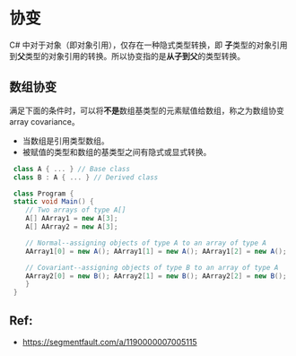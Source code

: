 # 协变

C# 中对于对象（即对象引用），仅存在一种隐式类型转换，即 **子**类型的对象引用到**父**类型的对象引用的转换。所以协变指的是**从子到父**的类型转换。

## 数组协变

满足下面的条件时，可以将**不是**数组基类型的元素赋值给数组，称之为数组协变 array covariance。

- 当数组是引用类型数组。
- 被赋值的类型和数组的基类型之间有隐式或显式转换。

```c#
 class A { ... } // Base class
 class B : A { ... } // Derived class

 class Program {
 static void Main() {
    // Two arrays of type A[]
    A[] AArray1 = new A[3];
    A[] AArray2 = new A[3];

    // Normal--assigning objects of type A to an array of type A
    AArray1[0] = new A(); AArray1[1] = new A(); AArray1[2] = new A();

    // Covariant--assigning objects of type B to an array of type A
    AArray2[0] = new B(); AArray2[1] = new B(); AArray2[2] = new B();
    }
 }
```

## Ref:

- https://segmentfault.com/a/1190000007005115
